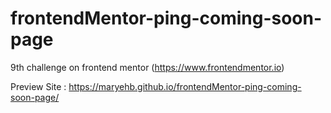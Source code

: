 # frontendMentor-ping-coming-soon-page
9th challenge on frontend mentor (https://www.frontendmentor.io) 

Preview Site : https://maryehb.github.io/frontendMentor-ping-coming-soon-page/
